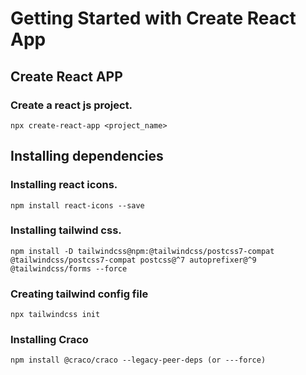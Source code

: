 # Getting Started with Create React App

## Create React APP
### Create a react js project.
```
npx create-react-app <project_name>
```
## Installing dependencies
### Installing react icons.
```
npm install react-icons --save
```

### Installing tailwind css.
```
npm install -D tailwindcss@npm:@tailwindcss/postcss7-compat @tailwindcss/postcss7-compat postcss@^7 autoprefixer@^9 @tailwindcss/forms --force
```

### Creating tailwind config file
```
npx tailwindcss init
```
### Installing Craco
```
npm install @craco/craco --legacy-peer-deps (or ---force)
```

